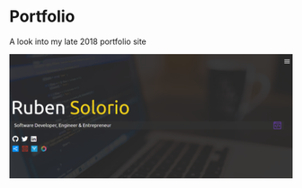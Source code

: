 # Portfolio

A look into my late 2018 portfolio site

<img src="https://github.com/rmar72/Portfolio/blob/master/dist/img/portfolio%20entry.PNG" />
